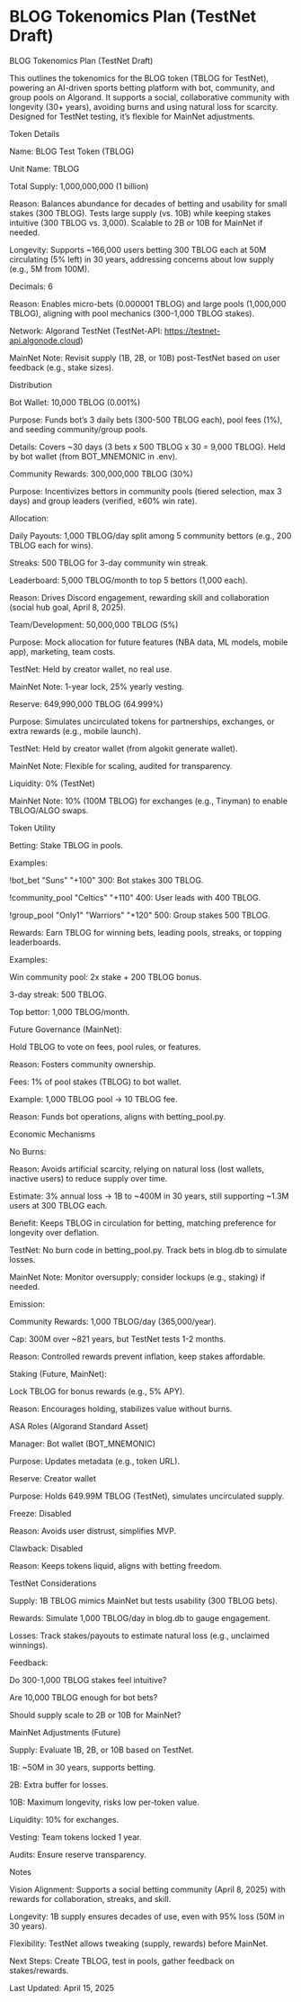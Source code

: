# BLOG Tokenomics Plan (TestNet Draft)

BLOG Tokenomics Plan (TestNet Draft)

This outlines the tokenomics for the BLOG token (TBLOG for TestNet), powering an AI-driven sports betting platform with bot, community, and group pools on Algorand. It supports a social, collaborative community with longevity (30+ years), avoiding burns and using natural loss for scarcity. Designed for TestNet testing, it’s flexible for MainNet adjustments.

Token Details





Name: BLOG Test Token (TBLOG)



Unit Name: TBLOG



Total Supply: 1,000,000,000 (1 billion)





Reason: Balances abundance for decades of betting and usability for small stakes (300 TBLOG). Tests large supply (vs. 10B) while keeping stakes intuitive (300 TBLOG vs. 3,000). Scalable to 2B or 10B for MainNet if needed.



Longevity: Supports ~166,000 users betting 300 TBLOG each at 50M circulating (5% left) in 30 years, addressing concerns about low supply (e.g., 5M from 100M).



Decimals: 6





Reason: Enables micro-bets (0.000001 TBLOG) and large pools (1,000,000 TBLOG), aligning with pool mechanics (300-1,000 TBLOG stakes).



Network: Algorand TestNet (TestNet-API: https://testnet-api.algonode.cloud)





MainNet Note: Revisit supply (1B, 2B, or 10B) post-TestNet based on user feedback (e.g., stake sizes).

Distribution





Bot Wallet: 10,000 TBLOG (0.001%)





Purpose: Funds bot’s 3 daily bets (300-500 TBLOG each), pool fees (1%), and seeding community/group pools.



Details: Covers ~30 days (3 bets x 500 TBLOG x 30 = 9,000 TBLOG). Held by bot wallet (from BOT_MNEMONIC in .env).



Community Rewards: 300,000,000 TBLOG (30%)





Purpose: Incentivizes bettors in community pools (tiered selection, max 3 days) and group leaders (verified, ≥60% win rate).



Allocation:





Daily Payouts: 1,000 TBLOG/day split among 5 community bettors (e.g., 200 TBLOG each for wins).



Streaks: 500 TBLOG for 3-day community win streak.



Leaderboard: 5,000 TBLOG/month to top 5 bettors (1,000 each).



Reason: Drives Discord engagement, rewarding skill and collaboration (social hub goal, April 8, 2025).



Team/Development: 50,000,000 TBLOG (5%)





Purpose: Mock allocation for future features (NBA data, ML models, mobile app), marketing, team costs.



TestNet: Held by creator wallet, no real use.



MainNet Note: 1-year lock, 25% yearly vesting.



Reserve: 649,990,000 TBLOG (64.999%)





Purpose: Simulates uncirculated tokens for partnerships, exchanges, or extra rewards (e.g., mobile launch).



TestNet: Held by creator wallet (from algokit generate wallet).



MainNet Note: Flexible for scaling, audited for transparency.



Liquidity: 0% (TestNet)





MainNet Note: 10% (100M TBLOG) for exchanges (e.g., Tinyman) to enable TBLOG/ALGO swaps.

Token Utility





Betting: Stake TBLOG in pools.





Examples:





!bot_bet "Suns" "+100" 300: Bot stakes 300 TBLOG.



!community_pool "Celtics" "+110" 400: User leads with 400 TBLOG.



!group_pool "Only1" "Warriors" "+120" 500: Group stakes 500 TBLOG.



Rewards: Earn TBLOG for winning bets, leading pools, streaks, or topping leaderboards.





Examples:





Win community pool: 2x stake + 200 TBLOG bonus.



3-day streak: 500 TBLOG.



Top bettor: 1,000 TBLOG/month.



Future Governance (MainNet):





Hold TBLOG to vote on fees, pool rules, or features.



Reason: Fosters community ownership.



Fees: 1% of pool stakes (TBLOG) to bot wallet.





Example: 1,000 TBLOG pool → 10 TBLOG fee.



Reason: Funds bot operations, aligns with betting_pool.py.

Economic Mechanisms





No Burns:





Reason: Avoids artificial scarcity, relying on natural loss (lost wallets, inactive users) to reduce supply over time.



Estimate: 3% annual loss → 1B to ~400M in 30 years, still supporting ~1.3M users at 300 TBLOG each.



Benefit: Keeps TBLOG in circulation for betting, matching preference for longevity over deflation.



TestNet: No burn code in betting_pool.py. Track bets in blog.db to simulate losses.



MainNet Note: Monitor oversupply; consider lockups (e.g., staking) if needed.



Emission:





Community Rewards: 1,000 TBLOG/day (365,000/year).



Cap: 300M over ~821 years, but TestNet tests 1-2 months.



Reason: Controlled rewards prevent inflation, keep stakes affordable.



Staking (Future, MainNet):





Lock TBLOG for bonus rewards (e.g., 5% APY).



Reason: Encourages holding, stabilizes value without burns.

ASA Roles (Algorand Standard Asset)





Manager: Bot wallet (BOT_MNEMONIC)





Purpose: Updates metadata (e.g., token URL).



Reserve: Creator wallet





Purpose: Holds 649.99M TBLOG (TestNet), simulates uncirculated supply.



Freeze: Disabled





Reason: Avoids user distrust, simplifies MVP.



Clawback: Disabled





Reason: Keeps tokens liquid, aligns with betting freedom.

TestNet Considerations





Supply: 1B TBLOG mimics MainNet but tests usability (300 TBLOG bets).



Rewards: Simulate 1,000 TBLOG/day in blog.db to gauge engagement.



Losses: Track stakes/payouts to estimate natural loss (e.g., unclaimed winnings).



Feedback:





Do 300-1,000 TBLOG stakes feel intuitive?



Are 10,000 TBLOG enough for bot bets?



Should supply scale to 2B or 10B for MainNet?

MainNet Adjustments (Future)





Supply: Evaluate 1B, 2B, or 10B based on TestNet.





1B: ~50M in 30 years, supports betting.



2B: Extra buffer for losses.



10B: Maximum longevity, risks low per-token value.



Liquidity: 10% for exchanges.



Vesting: Team tokens locked 1 year.



Audits: Ensure reserve transparency.

Notes





Vision Alignment: Supports a social betting community (April 8, 2025) with rewards for collaboration, streaks, and skill.



Longevity: 1B supply ensures decades of use, even with 95% loss (50M in 30 years).



Flexibility: TestNet allows tweaking (supply, rewards) before MainNet.



Next Steps: Create TBLOG, test in pools, gather feedback on stakes/rewards.

Last Updated: April 15, 2025
